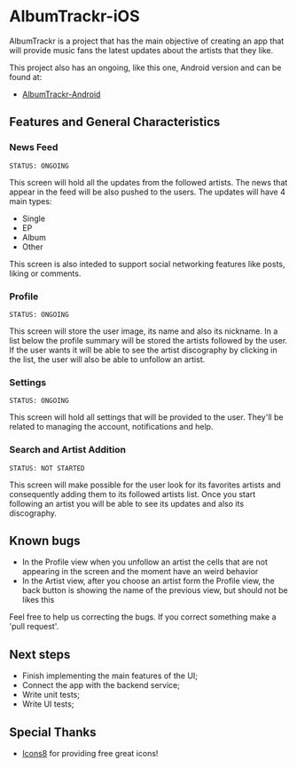 # AlbumTrackr-iOS

AlbumTrackr is a project that has the main objective of creating an app that will provide music fans the latest updates about the artists that they like.

This project also has an ongoing, like this one, Android version and can be found at:

 - [AlbumTrackr-Android](https://github.com/leoassuncao/albumtracker)

## Features and General Characteristics

### News Feed

```
STATUS: ONGOING
```

This screen will hold all the updates from the followed artists. The news that appear in the feed will be also pushed to the users. The updates will have 4 main types:

 - Single
 - EP
 - Album
 - Other

This screen is also inteded to support social networking features like posts, liking or comments.

### Profile

```
STATUS: ONGOING
```

This screen will store the user image, its name and also its nickname. In a list below the profile summary will be stored the artists followed by the user. If the user wants it will be able to see the artist discography by clicking in the list, the user will also be able to unfollow an artist.

### Settings

```
STATUS: ONGOING
```

This screen will hold all settings that will be provided to the user. They'll be related to managing the account, notifications and help.

### Search and Artist Addition

```
STATUS: NOT STARTED
```

This screen will make possible for the user look for its favorites artists and consequently adding them to its followed artists list. Once you start following an artist you will be able to see its updates and also its discography.

## Known bugs

 - In the Profile view when you unfollow an artist the cells that are not appearing in the screen and the moment have an weird behavior
 - In the Artist view, after you choose an artist form the Profile view, the back button is showing the name of the previous view, but should not be likes this

Feel free to help us correcting the bugs. If you correct something make a 'pull request'.

## Next steps

 - Finish implementing the main features of the UI;
 - Connect the app with the backend service;
 - Write unit tests;
 - Write UI tests;

 ## Special Thanks

 - [Icons8](https://icons8.com/) for providing free great icons!